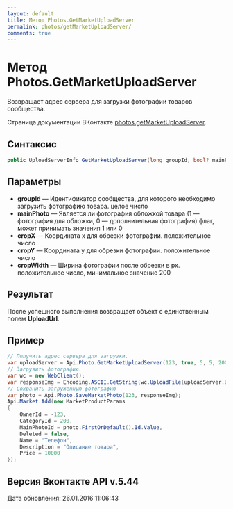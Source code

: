 ```yaml
---
layout: default
title: Метод Photos.GetMarketUploadServer
permalink: photos/getMarketUploadServer/
comments: true
---
```

# Метод Photos.GetMarketUploadServer
Возвращает адрес сервера для загрузки фотографии товаров сообщества.

Страница документации ВКонтакте [photos.getMarketUploadServer](https://vk.com/dev/photos.getMarketUploadServer).

## Синтаксис
``` csharp
public UploadServerInfo GetMarketUploadServer(long groupId, bool? mainPhoto = null, long? cropX = null, long? cropY = null, long? cropWidth = null)
```

## Параметры
+ **groupId** — Идентификатор сообщества, для которого необходимо загрузить фотографию товара. целое число
+ **mainPhoto** — Является ли фотография обложкой товара  (1 — фотография для обложки, 0 — дополнительная фотография) флаг, может принимать значения 1 или 0
+ **cropX** — Координата x для обрезки фотографии. положительное число
+ **cropY** — Координата y для обрезки фотографии. положительное число
+ **cropWidth** — Ширина фотографии после обрезки в px. положительное число, минимальное значение 200

## Результат
После успешного выполнения возвращает объект с единственным полем **UploadUrl**.

## Пример
``` csharp
// Получить адрес сервера для загрузки.
var uploadServer = Api.Photo.GetMarketUploadServer(123, true, 5, 5, 200);
// Загрузить фотографию.
var wc = new WebClient();
var responseImg = Encoding.ASCII.GetString(wc.UploadFile(uploadServer.UploadUrl, @"test.jpg"));
// Сохранить загруженную фотографию
var photo = Api.Photo.SaveMarketPhoto(123, responseImg);
Api.Market.Add(new MarketProductParams
{
    OwnerId = -123,
    CategoryId = 200,
    MainPhotoId = photo.FirstOrDefault().Id.Value,
    Deleted = false,
    Name = "Телефон",
    Description = "Описание товара",
    Price = 10000
});
```

## Версия Вконтакте API v.5.44
Дата обновления: 26.01.2016 11:06:43
